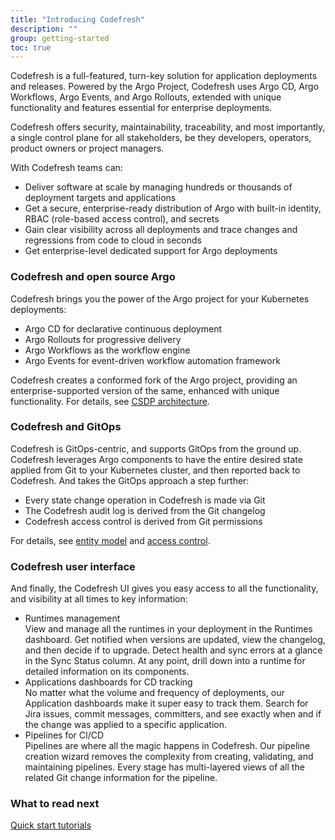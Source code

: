 ```yaml
---
title: "Introducing Codefresh"
description: ""
group: getting-started
toc: true
---
```


Codefresh is a full-featured, turn-key solution for application deployments and releases. Powered by the Argo Project, Codefresh uses Argo CD, Argo Workflows, Argo Events, and Argo Rollouts, extended with unique functionality and features essential for enterprise deployments.  

Codefresh offers security, maintainability, traceability, and most importantly, a single control plane for all stakeholders, be they developers, operators, product owners or project managers.
 
With Codefresh teams can:
 
* Deliver software at scale by managing hundreds or thousands of deployment targets and applications
* Get a secure, enterprise-ready distribution of Argo with built-in identity, RBAC (role-based access control), and secrets
* Gain clear visibility across all deployments and trace changes and regressions from code to cloud in seconds
* Get enterprise-level dedicated support for Argo deployments
 
### Codefresh and open source Argo
Codefresh brings you the power of the Argo project for your Kubernetes deployments:  

* Argo CD for declarative continuous deployment 
* Argo Rollouts for progressive delivery 
* Argo Workflows as the workflow engine 
* Argo Events for event-driven workflow automation framework

Codefresh creates a conformed fork of the Argo project, providing an enterprise-supported version of the same, enhanced with unique functionality.
For details, see [CSDP architecture]({{site.baseurl}}/docs/getting-started/architecture).

 
### Codefresh and GitOps
Codefresh is GitOps-centric, and supports GitOps from the ground up. Codefresh leverages Argo components to have the entire desired state applied from Git to your Kubernetes cluster, and then reported back to Codefresh.  And takes the GitOps approach a step further:  

* Every state change operation in Codefresh is made via Git  
* The Codefresh audit log is derived from the Git changelog  
* Codefresh access control is derived from Git permissions  

For details, see [entity model]({{site.baseurl}}/docs/getting-started/entity-model) and [access control]({{site.baseurl}}/docs/administration/access-control).
 
### Codefresh user interface
And finally, the Codefresh UI gives you easy access to all the functionality, and visibility at all times to key information:  

* Runtimes management  
  View and manage all the runtimes in your deployment in the Runtimes dashboard. Get notified when versions are updated, view the changelog, and then decide if to upgrade. Detect health and sync errors at a glance in the Sync Status column. At any point, drill down into a runtime for detailed information on its components.
* Applications dashboards for CD tracking  
  No matter what the volume and frequency of deployments, our Application dashboards make it super easy to track them. Search for Jira issues, commit messages, committers, and see exactly when and if the change was applied to a specific application. 
* Pipelines for CI/CD  
  Pipelines are where all the magic happens in Codefresh. Our pipeline creation wizard removes the complexity from creating, validating, and maintaining pipelines. Every stage has multi-layered views of all the related Git change information for the pipeline.  

### What to read next
[Quick start tutorials]({{site.baseurl}}/docs/getting-started/quick-start)